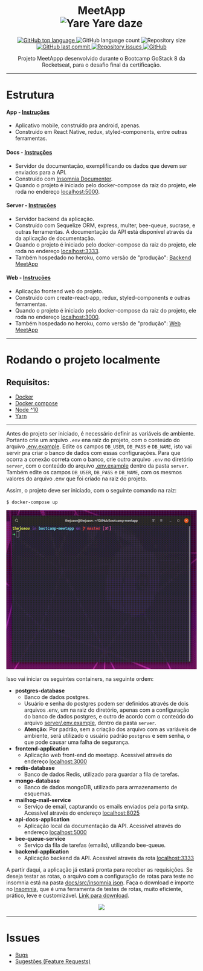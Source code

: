 <h1 align="center">
    MeetApp
    </br>
    <img alt="Yare Yare daze" src="https://i.imgur.com/3cqc6DD.png" />

</h1>
<p align="center">
  <a href="https://github.com/thejoaov/bootcamp-meetapp/search?l=javascript">
    <img alt="GitHub top language" src="https://img.shields.io/github/languages/top/thejoaov/bootcamp-meetapp.svg">
  </a>
  <img alt="GitHub language count" src="https://img.shields.io/github/languages/count/thejoaov/bootcamp-meetapp.svg">
  <img alt="Repository size" src="https://img.shields.io/github/repo-size/thejoaov/bootcamp-meetapp.svg">
  <a href="https://github.com/thejoaov/bootcamp-meetapp/commits/master">
    <img alt="GitHub last commit" src="https://img.shields.io/github/last-commit/thejoaov/bootcamp-meetapp.svg">
  </a>
  <a href="https://github.com/thejoaov/bootcamp-meetapp/issues">
    <img alt="Repository issues" src="https://img.shields.io/github/issues/thejoaov/bootcamp-meetapp.svg">
  </a>
  <a href="https://github.com/thejoaov/bootcamp-meetapp/blob/master/LICENSE">
    <img alt="GitHub" src="https://img.shields.io/github/license/thejoaov/bootcamp-meetapp.svg">
  </a>
</p>
<div align="center">
Projeto MeetAppp desenvolvido durante o Bootcamp GoStack 8 da Rocketseat, para o desafio final da certificação.
</div>

---

# Estrutura

#### App - [Instruções](https://github.com/thejoaov/bootcamp-meetapp/blob/master/docs/app/instructions.md)

- Aplicativo mobile, construído pra android, apenas.
- Construído em React Native, redux, styled-components, entre outras ferramentas.

#### Docs - [Instruções](https://github.com/thejoaov/bootcamp-meetapp/blob/master/docs/docs/instructions.md)

- Servidor de documentação, exemplificando os dados que devem ser enviados para a API.
- Construído com [Insomnia Documenter](https://github.com/jozsefsallai/insomnia-documenter).
- Quando o projeto é iniciado pelo docker-compose da raiz do projeto, ele roda no endereço [localhost:5000](http://localhost:5000).

#### Server - [Instruções](https://github.com/thejoaov/bootcamp-meetapp/blob/master/docs/server/instructions.md)

- Servidor backend da aplicação.
- Construído com Sequelize ORM, express, multer, bee-queue, sucrase, e outras ferramentas. A documentação da API está disponível através da da aplicação de documentação.
- Quando o projeto é iniciado pelo docker-compose da raiz do projeto, ele roda no endereço [localhost:3333](http://localhost:3333).
- Também hospedado no heroku, como versão de "produção": [Backend MeetApp](https://backend-meetapp.herokuapp.com)

#### Web - [Instruções](https://github.com/thejoaov/bootcamp-meetapp/blob/master/docs/web/instructions.md)

- Aplicação frontend web do projeto.
- Construído com create-react-app, redux, styled-components e outras ferramentas.
- Quando o projeto é iniciado pelo docker-compose da raiz do projeto, ele roda no endereço [localhost:3000](http://localhost:3333).
- Também hospedado no heroku, como versão de "produção": [Web MeetApp](https://web-meetapp.herokuapp.com)

---

# Rodando o projeto localmente

## Requisitos:

- [Docker](https://docs.docker.com/install/)
- [Docker compose](https://docs.docker.com/compose/install/)
- [Node ^10](https://nodejs.org/en/)
- [Yarn](https://yarnpkg.com/pt-BR/)

---

</div>

Antes do projeto ser iniciado, é necessário definir as variáveis de ambiente. Portanto crie um arquivo `.env` ena raiz do projeto, com o conteúdo do arquivo [.env.example](https://github.com/thejoaov/bootcamp-meetapp/blob/master/.env.example). Edite os campos `DB_USER`, `DB_PASS` e `DB_NAME`, isto vai servir pra criar o banco de dados com essas configurações. Para que ocorra a conexão correta com o banco, crie outro arquivo `.env` no diretório `server`, com o conteúdo do arquivo [.env.example](https://github.com/thejoaov/bootcamp-meetapp/blob/master/server/.env.example) dentro da pasta `server`. Também edite os campos `DB_USER`, `DB_PASS` e `DB_NAME`, com os mesmos valores do arquivo .env que foi criado na raiz do projeto.

Assim, o projeto deve ser iniciado, com o seguinte comando na raiz:

```shell
$ docker-compose up
```

  <img src="https://raw.githubusercontent.com/thejoaov/bootcamp-meetapp/master/docs/assets/server/docker-compose-up.gif" height="420">

Isso vai iniciar os seguintes containers, na seguinte ordem:

- **postgres-database**
  - Banco de dados postgres.
  - Usuário e senha do postgres podem ser definidos através de dois arquivos .env, um na raiz do diretório, apenas com a configuração do banco de dados postgres, e outro de acordo com o conteúdo do arquivo [server/.env.example](https://github.com/thejoaov/bootcamp-meetapp/blob/master/server/.env.example), dentro da pasta `server`.
  - **Atenção:** Por padrão, sem a criação dos arquivo com as variáveis de ambiente, será utilizado o usuário padrão `postgres` e sem senha, o que pode causar uma falha de segurança.
- **frontend-application**
  - Aplicação web front-end do meetapp. Acessível através do endereço [localhost:3000](http://localhost:3000)
- **redis-database**
  - Banco de dados Redis, utilizado para guardar a fila de tarefas.
- **mongo-database**
  - Banco de dados mongoDB, utilizado para armazenamento de esquemas.
- **mailhog-mail-service**
  - Serviço de email, capturando os emails enviados pela porta smtp. Acessível através do endereço [localhost:8025](http://localhost:8025)
- **api-docs-application**
  - Aplicação local da documentação da API. Acessível através do endereço [localhost:5000](http://localhost:5000)
- **bee-queue-service**
  - Serviço da fila de tarefas (emails), utilizando bee-queue.
- **backend-application**
  - Aplicação backend da API. Acessível através da rota [localhost:3333](http://localhost:3333)

A partir daqui, a aplicação já estará pronta para receber as requisições. Se deseja testar as rotas, o arquivo com a configuração de rotas para teste no insomnia está na pasta [docs/src/insomnia.json](https://github.com/thejoaov/bootcamp-meetapp/blob/master/docs/src/insomnia.json).
Faça o download e importe no [Insomnia](https://github.com/getinsomnia/insomnia), que é uma ferramenta de testes de rotas, muito eficiente, prático, leve e customizável. [Link para download](https://insomnia.rest/download/).

<div align="center">
  <img src="https://i.imgur.com/wTn2ltn.png" height="400">
</div>

---

# Issues

- [Bugs](https://github.com/thejoaov/bootcamp-meetapp/issues/new?assignees=&labels=bug&template=bug_report.md&title=Bug)
- [Sugestões (Feature Requests)](https://github.com/thejoaov/bootcamp-meetapp/issues/new?assignees=&labels=&template=feature_request.md&title=)
